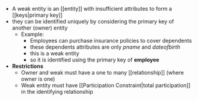 - A weak entity is an [[entity]] with insufficient attributes to form a [[keys|primary key]]
- they can be identified uniquely by considering the primary key of another (owner) entity
    - Example:
        - Employees can purchase insurance policies to cover dependents
        - these dependents attributes are only *pname* and *dateofbirth*
        - this is a weak entity
        - so it is identified using the primary key of **employee**
- **Restrictions**
    - Owner and weak must have a one to many [[relationship]] (where owner is one)
    - Weak entity must have [[Participation Constraint|total participation]] in the identifying relationship
